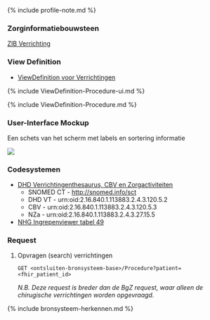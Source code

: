 {% include profile-note.md %}

### Zorginformatiebouwsteen

[ZIB Verrichting](https://zibs.nl/wiki/Verrichting-v4.1(2017NL))

### View Definition

* [ViewDefinition voor Verrichtingen](ViewDefinition-Procedure.json)

{% include ViewDefinition-Procedure-ui.md %}

{% include ViewDefinition-Procedure.md %}

### User-Interface Mockup

Een schets van het scherm met labels en sortering informatie
<div style="clear:both;"><img src="UI-Schets-Verrichtingen.png" class="figure-img img-responsive img-rounded center-block"></div>

### Codesystemen

* [DHD Verrichtingenthesaurus, CBV en Zorgactiviteiten](https://trex.dhd.nl/)
  * SNOMED CT - http://snomed.info/sct
  * DHD VT - urn:oid:2.16.840.1.113883.2.4.3.120.5.2
  * CBV - urn:oid:2.16.840.1.113883.2.4.3.120.5.3
  * NZa - urn:oid:2.16.840.1.113883.2.4.3.27.15.5
* [NHG Ingrepenviewer tabel 49](https://viewers.nhg.org/ingrepenviewer/)

### Request

1. Opvragen (search) verrichtingen

    `GET <ontsluiten-bronsysteem-base>/Procedure?patient=<fhir_patient_id>`

    *N.B. Deze request is breder dan de BgZ request, waar alleen de chirugische verrichtingen worden opgevraagd.*

{% include bronsysteem-herkennen.md %}